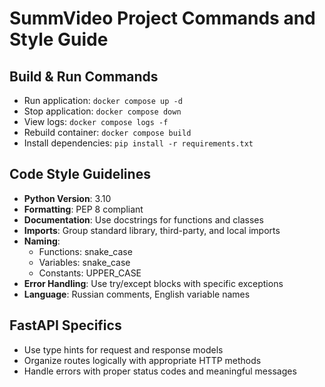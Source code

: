 # SummVideo Project Commands and Style Guide

## Build & Run Commands
- Run application: `docker compose up -d`
- Stop application: `docker compose down`
- View logs: `docker compose logs -f`
- Rebuild container: `docker compose build`
- Install dependencies: `pip install -r requirements.txt`

## Code Style Guidelines
- **Python Version**: 3.10
- **Formatting**: PEP 8 compliant
- **Documentation**: Use docstrings for functions and classes
- **Imports**: Group standard library, third-party, and local imports
- **Naming**:
  - Functions: snake_case
  - Variables: snake_case
  - Constants: UPPER_CASE
- **Error Handling**: Use try/except blocks with specific exceptions
- **Language**: Russian comments, English variable names

## FastAPI Specifics
- Use type hints for request and response models
- Organize routes logically with appropriate HTTP methods
- Handle errors with proper status codes and meaningful messages